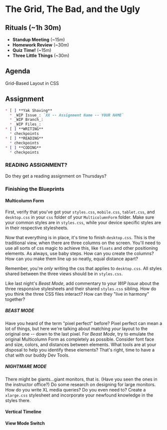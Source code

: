 # The Grid, The Bad, and the Ugly

## Rituals (~1h 30m)

* **Standup Meeting** (~15m)
* **Homework Review** (~30m)
* **Quiz Time!** (~15m)
* **Three Little Things** (~30m)

## Agenda

Grid-Based Layout in CSS

## Assignment

```markdown
* [ ] **Yak Shaving**
  * _WIP Issue_: `XX -- Assignment Name -- YOUR NAME`
  * _WIP Branch_:
  * _WIP Files_:
* [ ] **WRITING**
  * checkpoints
* [ ] **READING**
  * checkpoints
* [ ] **CODING**
  * checkpoints
```

### READING ASSIGNMENT?

Do they get a reading assignment on Thursdays?

### Finishing the Blueprints

#### Multicolumn Form

First, verify that you've got your `styles.css`, `mobile.css`, `tablet.css`, and `desktop.css` in your `css` folder of your `MulticolumnForm` folder. Make sure your common styles are in `styles.css`, while your device specific styles are in their respective stylesheets.

Now that everything is in place, it's time to finish `desktop.css`. This is the traditional view, when there are three columns on the screen. You'll need to use all sorts of css magic to achieve this, like `floats` and other positioning elements. As always, use baby steps. How can you create the columns? How can you make them line up so neatly, equal distance apart?

Remember, you're _only_ writing the css that applies to `desktop.css`. All styles shared between the three views should be in `styles.css`. 

Like last night's *Beast Mode*, add commentary to your _WIP Issue_ about the three responsive stylesheets and their shared `styles.css` sibling. How do you think the three CSS files interact? How can they "live in harmony" together?

##### BEAST MODE

Have you heard of the term "pixel perfect" before? Pixel perfect can mean a lot of things, but here we're talking about matching _your_ layout to the original one -- down to the last pixel. For *Beast Mode*, try to emulate the original Multicolumn Form as completely as possible. Consider font face and size, colors, and distances between elements. What tools are at your disposal to help you identify these elements? That's right, time to have a chat with our buddy Dev Tools.

##### NIGHTMARE MODE

There might be giants...giant monitors, that is. (Have you seen the ones in the instructor office?) Do some research on designing for large monitors. How do you write XL media queries? Do you even need to? Create a `xlarge.css` stylesheet and incorporate your newfound knowledge in the styles there.

#### Vertical Timeline

#### View Mode Switch
